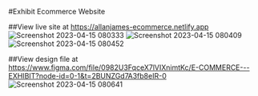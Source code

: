 #Exhibit Ecommerce Website

##View live site at https://allanjames-ecommerce.netlify.app
![Screenshot 2023-04-15 080333](https://user-images.githubusercontent.com/104879330/232172535-3cbda9ed-e268-42ef-979e-40b5e999a474.png)
![Screenshot 2023-04-15 080409](https://user-images.githubusercontent.com/104879330/232172546-fed6d313-54e0-41fe-bf79-3d765ff57485.png)
![Screenshot 2023-04-15 080452](https://user-images.githubusercontent.com/104879330/232172557-4065b7b6-8d32-495f-b97c-d4bd45602978.png)

##View design file at https://www.figma.com/file/0982U3FqceX7lVIXnimtKc/E-COMMERCE---EXHIBIT?node-id=0-1&t=2BUNZGd7A3fb8eIR-0
![Screenshot 2023-04-15 080641](https://user-images.githubusercontent.com/104879330/232172643-76d80ed9-a452-45d9-90ba-b6eb38753da2.png)
